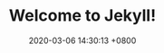 ---
layout: post
title:  "Welcome to Jekyll!"
date:   2020-03-06 14:30:13 +0800
categories: GitHub Page Blog
tags: MY
comments: 1
---